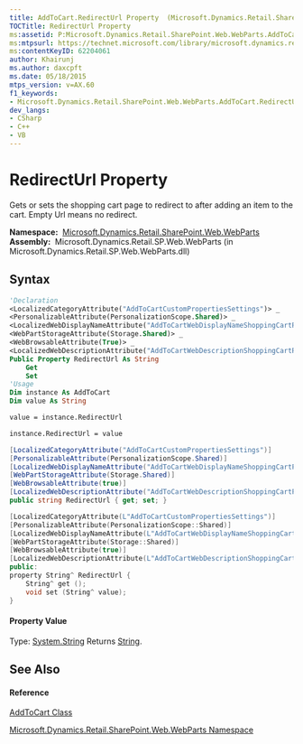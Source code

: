 ```yaml
---
title: AddToCart.RedirectUrl Property  (Microsoft.Dynamics.Retail.SharePoint.Web.WebParts)
TOCTitle: RedirectUrl Property
ms:assetid: P:Microsoft.Dynamics.Retail.SharePoint.Web.WebParts.AddToCart.RedirectUrl
ms:mtpsurl: https://technet.microsoft.com/library/microsoft.dynamics.retail.sharepoint.web.webparts.addtocart.redirecturl(v=AX.60)
ms:contentKeyID: 62204061
author: Khairunj
ms.author: daxcpft
ms.date: 05/18/2015
mtps_version: v=AX.60
f1_keywords:
- Microsoft.Dynamics.Retail.SharePoint.Web.WebParts.AddToCart.RedirectUrl
dev_langs:
- CSharp
- C++
- VB
---
```


# RedirectUrl Property

Gets or sets the shopping cart page to redirect to after adding an item to the cart. Empty Url means no redirect.

**Namespace:**  [Microsoft.Dynamics.Retail.SharePoint.Web.WebParts](microsoft-dynamics-retail-sharepoint-web-webparts-namespace.md)  
**Assembly:**  Microsoft.Dynamics.Retail.SP.Web.WebParts (in Microsoft.Dynamics.Retail.SP.Web.WebParts.dll)

## Syntax

``` vb
'Declaration
<LocalizedCategoryAttribute("AddToCartCustomPropertiesSettings")> _
<PersonalizableAttribute(PersonalizationScope.Shared)> _
<LocalizedWebDisplayNameAttribute("AddToCartWebDisplayNameShoppingCartPageUrl")> _
<WebPartStorageAttribute(Storage.Shared)> _
<WebBrowsableAttribute(True)> _
<LocalizedWebDescriptionAttribute("AddToCartWebDescriptionShoppingCartPageUrl")> _
Public Property RedirectUrl As String
    Get
    Set
'Usage
Dim instance As AddToCart
Dim value As String

value = instance.RedirectUrl

instance.RedirectUrl = value
```

``` csharp
[LocalizedCategoryAttribute("AddToCartCustomPropertiesSettings")]
[PersonalizableAttribute(PersonalizationScope.Shared)]
[LocalizedWebDisplayNameAttribute("AddToCartWebDisplayNameShoppingCartPageUrl")]
[WebPartStorageAttribute(Storage.Shared)]
[WebBrowsableAttribute(true)]
[LocalizedWebDescriptionAttribute("AddToCartWebDescriptionShoppingCartPageUrl")]
public string RedirectUrl { get; set; }
```

``` c++
[LocalizedCategoryAttribute(L"AddToCartCustomPropertiesSettings")]
[PersonalizableAttribute(PersonalizationScope::Shared)]
[LocalizedWebDisplayNameAttribute(L"AddToCartWebDisplayNameShoppingCartPageUrl")]
[WebPartStorageAttribute(Storage::Shared)]
[WebBrowsableAttribute(true)]
[LocalizedWebDescriptionAttribute(L"AddToCartWebDescriptionShoppingCartPageUrl")]
public:
property String^ RedirectUrl {
    String^ get ();
    void set (String^ value);
}
```

#### Property Value

Type: [System.String](https://technet.microsoft.com/library/s1wwdcbf\(v=ax.60\))  
Returns [String](https://technet.microsoft.com/library/s1wwdcbf\(v=ax.60\)).  

## See Also

#### Reference

[AddToCart Class](addtocart-class-microsoft-dynamics-retail-sharepoint-web-webparts.md)

[Microsoft.Dynamics.Retail.SharePoint.Web.WebParts Namespace](microsoft-dynamics-retail-sharepoint-web-webparts-namespace.md)

